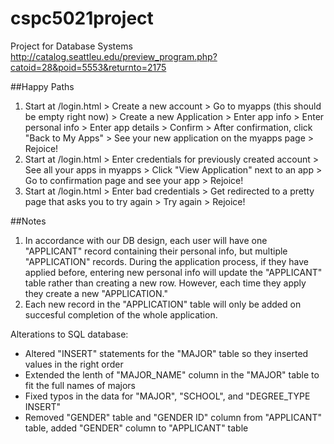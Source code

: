 # cspc5021project
Project for Database Systems http://catalog.seattleu.edu/preview_program.php?catoid=28&poid=5553&returnto=2175

##Happy Paths
1. Start at /login.html > Create a new account > Go to myapps (this should be empty right now) > Create a new Application > Enter app info > Enter personal info > Enter app details > Confirm > After confirmation, click "Back to My Apps" > See your new application on the myapps page > Rejoice!
2. Start at /login.html > Enter credentials for previously created account > See all your apps in myapps > Click "View Application" next to an app > Go to confirmation page and see your app > Rejoice!
3. Start at /login.html > Enter bad credentials > Get redirected to a pretty page that asks you to try again > Try again > Rejoice!

##Notes
1. In accordance with our DB design, each user will have one "APPLICANT" record containing their personal info, but multiple "APPLICATION" records. During the application process, if they have applied before, entering new personal info will update the "APPLICANT" table rather than creating a new row. However, each time they apply they create a new "APPLICATION."
2. Each new record in the "APPLICATION" table will only be added on succesful completion of the whole application.


Alterations to SQL database:
- Altered "INSERT" statements for the "MAJOR" table so they inserted values in the right order
- Extended the lenth of "MAJOR_NAME" column in the "MAJOR" table to fit the full names of majors
- Fixed typos in the data for "MAJOR", "SCHOOL", and "DEGREE_TYPE INSERT"
- Removed "GENDER" table and "GENDER ID" column from "APPLICANT" table, added "GENDER" column to "APPLICANT" table

